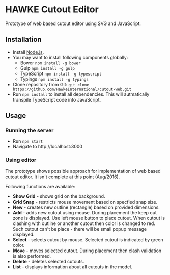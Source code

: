 # HAWKE Cutout Editor

Prototype of web based cutout editor using SVG and JavaScript.

## Installation
* Install [Node.js](https://nodejs.org).
* You may want to install following components globally:
  * Bower `npm install -g bower`
  * Gulp `npm install -g gulp`
  * TypeScript `npm install -g typescript`
  * Typings `npm install -g typings`
* Clone repository from Git:
`git clone https://github.com/HawkeInternational/cutout-web.git`
* Run `npm install` to install all dependencies. This will autmatically transpile TypeScript code into JavaScript.

## Usage

### Running the server
* Run `npm start`
* Navigate to http://localhost:3000

### Using editor
The prototype shows possible approach for implementation of web based cutout editor. It isn't complete at this point (Aug/2016).

Following functions are available:
* __Show Grid__ - shows grid on the background.
* __Grid Snap__ - restricts mouse movement based on specfied snap size.
* __New__ - creates new outline (rectangle) based on provided dimensions.
* __Add__ - adds new cutout using mouse. During placement the keep out zone is displayed. Use left mouse button to place cutout. When cutout is clashing with outline or another cutout then color is changed to red. Such cutout can't be place - there will be small popup message displayed.
* __Select__ - selects cutout by mouse. Selected cutout is indicated by green color.
* __Move__ - moves selected cutout. During placement then clash validation is  also performed.
* __Delete__ - deletes selected cutouts.
* __List__ - displays information about all cutouts in the model.
